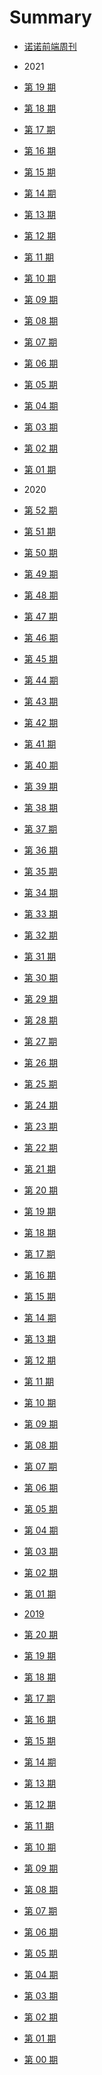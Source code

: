 <!--
 * @Description: 目录
 * @Author: zoeblow
 * @Email: wangfuyuan@nnuo.com
 * @Date: 2019-08-14 14:06:51
 * @LastEditors: wangfuyuan
 * @LastEditTime: 2021-05-08 16:24:44
 * @FilePath: \nuofe-weekly\SUMMARY.md
 -->

# Summary

- [诺诺前端周刊](README.md)

- 2021
- [第 19 期](2021/weekly-19.md)
- [第 18 期](2021/weekly-18.md)
- [第 17 期](2021/weekly-17.md)
- [第 16 期](2021/weekly-16.md)
- [第 15 期](2021/weekly-15.md)
- [第 14 期](2021/weekly-14.md)
- [第 13 期](2021/weekly-13.md)
- [第 12 期](2021/weekly-12.md)
- [第 11 期](2021/weekly-11.md)
- [第 10 期](2021/weekly-10.md)
- [第 09 期](2021/weekly-09.md)
- [第 08 期](2021/weekly-08.md)
- [第 07 期](2021/weekly-07.md)
- [第 06 期](2021/weekly-06.md)
- [第 05 期](2021/weekly-05.md)
- [第 04 期](2021/weekly-04.md)
- [第 03 期](2021/weekly-03.md)
- [第 02 期](2021/weekly-02.md)
- [第 01 期](2021/weekly-01.md)

- 2020
- [第 52 期](2020/weekly-52.md)
- [第 51 期](2020/weekly-51.md)
- [第 50 期](2020/weekly-50.md)
- [第 49 期](2020/weekly-49.md)
- [第 48 期](2020/weekly-48.md)
- [第 47 期](2020/weekly-47.md)
- [第 46 期](2020/weekly-46.md)
- [第 45 期](2020/weekly-45.md)
- [第 44 期](2020/weekly-44.md)
- [第 43 期](2020/weekly-43.md)
- [第 42 期](2020/weekly-42.md)
- [第 41 期](2020/weekly-41.md)
- [第 40 期](2020/weekly-40.md)
- [第 39 期](2020/weekly-39.md)
- [第 38 期](2020/weekly-38.md)
- [第 37 期](2020/weekly-37.md)
- [第 36 期](2020/weekly-36.md)
- [第 35 期](2020/weekly-35.md)
- [第 34 期](2020/weekly-34.md)
- [第 33 期](2020/weekly-33.md)
- [第 32 期](2020/weekly-32.md)
- [第 31 期](2020/weekly-31.md)
- [第 30 期](2020/weekly-30.md)
- [第 29 期](2020/weekly-29.md)
- [第 28 期](2020/weekly-28.md)
- [第 27 期](2020/weekly-27.md)
- [第 26 期](2020/weekly-26.md)
- [第 25 期](2020/weekly-25.md)
- [第 24 期](2020/weekly-24.md)
- [第 23 期](2020/weekly-23.md)
- [第 22 期](2020/weekly-22.md)
- [第 21 期](2020/weekly-21.md)
- [第 20 期](2020/weekly-20.md)
- [第 19 期](2020/weekly-19.md)
- [第 18 期](2020/weekly-18.md)
- [第 17 期](2020/weekly-17.md)
- [第 16 期](2020/weekly-16.md)
- [第 15 期](2020/weekly-15.md)
- [第 14 期](2020/weekly-14.md)
- [第 13 期](2020/weekly-13.md)
- [第 12 期](2020/weekly-12.md)
- [第 11 期](2020/weekly-11.md)
- [第 10 期](2020/weekly-10.md)
- [第 09 期](2020/weekly-09.md)
- [第 08 期](2020/weekly-08.md)
- [第 07 期](2020/weekly-07.md)
- [第 06 期](2020/weekly-06.md)
- [第 05 期](2020/weekly-05.md)
- [第 04 期](2020/weekly-04.md)
- [第 03 期](2020/weekly-03.md)
- [第 02 期](2020/weekly-02.md)
- [第 01 期](2020/weekly-01.md)

- [2019](2019/index.md)
- [第 20 期](2019/weekly-20.md)
- [第 19 期](2019/weekly-19.md)
- [第 18 期](2019/weekly-18.md)
- [第 17 期](2019/weekly-17.md)
- [第 16 期](2019/weekly-16.md)
- [第 15 期](2019/weekly-15.md)
- [第 14 期](2019/weekly-14.md)
- [第 13 期](2019/weekly-13.md)
- [第 12 期](2019/weekly-12.md)
- [第 11 期](2019/weekly-11.md)
- [第 10 期](2019/weekly-10.md)
- [第 09 期](2019/weekly-09.md)
- [第 08 期](2019/weekly-08.md)
- [第 07 期](2019/weekly-07.md)
- [第 06 期](2019/weekly-06.md)
- [第 05 期](2019/weekly-05.md)
- [第 04 期](2019/weekly-04.md)
- [第 03 期](2019/weekly-03.md)
- [第 02 期](2019/weekly-02.md)
- [第 01 期](2019/weekly-01.md)
- [第 00 期](2019/weekly-00.md)
